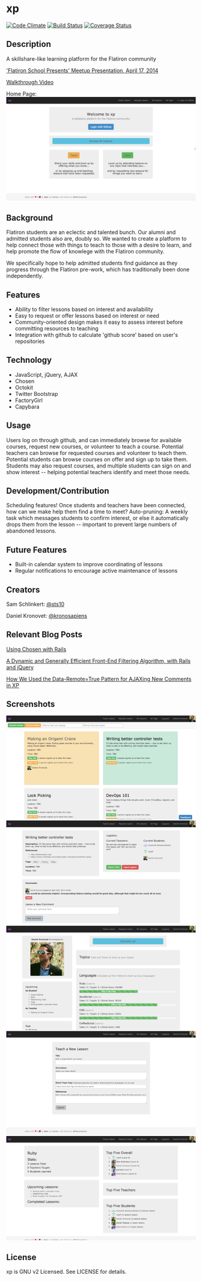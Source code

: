 # xp

[![Code Climate](https://codeclimate.com/github/kronosapiens/xp.png)](https://codeclimate.com/github/kronosapiens/xp)
[![Build Status](https://travis-ci.org/kronosapiens/xp.svg?branch=master)](https://travis-ci.org/kronosapiens/xp)
[![Coverage Status](https://coveralls.io/repos/kronosapiens/xp/badge.png?branch=master)](https://coveralls.io/r/kronosapiens/xp?branch=master)

## Description

A skillshare-like learning platform for the Flatiron community

['Flatiron School Presents' Meetup Presentation, April 17, 2014](http://prezi.com/qaaqtitg3dfr/introducing-xp/#)

[Walkthrough Video](https://vimeo.com/92742438)

Home Page:
![Landing Page](/public/images/01_root.png "Landing Page")

## Background

Flatiron students are an eclectic and talented bunch. Our alumni and admitted students also are, doubly so. We wanted to create a platform to help connect those with things to teach to those with a desire to learn, and help promote the flow of knowlege with the Flatiron community.

We specifically hope to help admitted students find guidance as they progress through the Flatiron pre-work, which has traditionally been done independently.

## Features

* Ability to filter lessons based on interest and availability
* Easy to request or offer lessons based on interest or need
* Community-oriented design makes it easy to assess interest before committing resources to teaching
* Integration with github to calculate 'github score' based on user's repositories

## Technology

* JavaScript, jQuery, AJAX
* Chosen
* Octokit
* Twitter Bootstrap
* FactoryGirl
* Capybara

## Usage

Users log on through github, and can immediately browse for available courses, request new courses, or volunteer to teach a course. Potential teachers can browse for requested courses and volunteer to teach them. Potential students can browse courses on offer and sign up to take them. Students may also request courses, and multiple students can sign on and show interest -- helping potential teachers identify and meet those needs.

## Development/Contribution

Scheduling features! Once students and teachers have been connected, how can we make help them find a time to meet?
Auto-pruning: A weekly task which messages students to confirm interest, or else it automatically drops them from the lesson -- important to prevent large numbers of abandoned lessons.

## Future Features

* Built-in calendar system to improve coordinating of lessons
* Regular notifications to encourage active maintenance of lessons

## Creators

Sam Schlinkert: [@sts10](https://github.com/sts10)

Daniel Kronovet: [@kronosapiens](https://github.com/kronosapiens)

## Relevant Blog Posts

[Using Chosen with Rails](http://sts10.github.io/blog/2014/04/02/chosen/)

[A Dynamic and Generally Efficient Front-End Filtering Algorithm, with Rails and jQuery](http://kr0nos4piens.wordpress.com/2014/03/31/a-dynamic-and-relatively-efficient-front-end-filtering-algorithm-with-rails-and-javascript/)

[How We Used the Data-Remote=True Pattern for AJAXing New Comments in XP](http://sts10.github.io/blog/2014/04/12/data-remote-true/)

## Screenshots

![Lessons Index](/public/images/02_lessons_index.png "Lessons Index")
![Lessons Show](/public/images/03_lessons_show.png "Lessons Show")
![User Show](/public/images/04_user_show.png "User Show")
![Lessons New](/public/images/05_lessons_new.png "Lessons New")
![Tags Show](/public/images/06_tags_show.png "Tags Show")

## License

xp is GNU v2 Licensed. See LICENSE for details.
